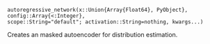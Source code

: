 ```
autoregressive_network(x::Union{Array{Float64}, PyObject}, config::Array{<:Integer}, 
scope::String="default"; activation::String=nothing, kwargs...)
```

Creates an masked autoencoder for distribution estimation. 
